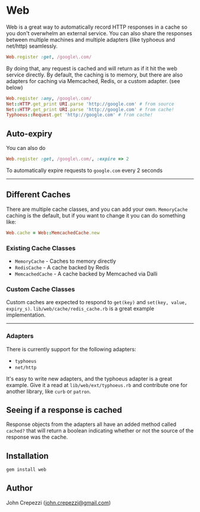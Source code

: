 # Web

Web is a great way to automatically record HTTP responses in a cache so you don't overwhelm an external service. You can also share the responses between multiple machines and multiple adapters (like typhoeus and net/http) seamlessly.

``` ruby
Web.register :get, /google\.com/
```

By doing that, any request is cached and will return as if it hit the web service directly. By default, the caching is to memory, but there are also adapters for caching via Memcached, Redis, or a custom adapter. (see below)

``` ruby
Web.register :any, /google\.com/
Net::HTTP.get_print URI.parse 'http://google.com' # from source
Net::HTTP.get_print URI.parse 'http://google.com' # from cache!
Typhoeus::Request.get 'http://google.com' # from cache!
```

## Auto-expiry

You can also do

``` ruby
Web.register :get, /google\.com/, :expire => 2
```

To automatically expire requests to `google.com` every 2 seconds

---

## Different Caches

There are multiple cache classes, and you can add your own.  `MemoryCache` caching is the default, but if you want to change it you can do something like:

``` ruby
Web.cache = Web::MemcachedCache.new
```

### Existing Cache Classes

* `MemoryCache` - Caches to memory directly
* `RedisCache` - A cache backed by Redis
* `MemcachedCache` - A cache backed by Memcached via Dalli

### Custom Cache Classes

Custom caches are expected to respond to `get(key)` and `set(key, value, expiry_s)`. `lib/web/cache/redis_cache.rb` is a great example implementation.

---

### Adapters

There is currently support for the following adapters:

* `typhoeus`
* `net/http`

It's easy to write new adapters, and the typhoeus adapter is a great example.  Give it a read at `lib/web/ext/typhoeus.rb` and contribute one for another library, like `curb` or `patron`.

## Seeing if a response is cached

Response objects from the adapters all have an added method called `cached?` that will return a boolean indicating whether or not the source of the response was the cache.

## Installation

``` bash
gem install web
```

## Author

John Crepezzi (john.crepezzi@gmail.com)
